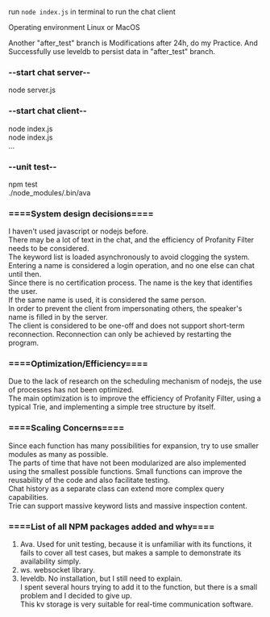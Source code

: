 run `node index.js` in terminal to run the chat client

Operating environment Linux or MacOS

Another "after_test" branch is Modifications after 24h, do my Practice.
And Successfully use leveldb to persist data in "after_test" branch.

### --start chat server--
node server.js

### --start chat client--
node index.js  
node index.js  
...

### --unit test--
npm test   
./node_modules/.bin/ava  

### ====System design decisions====
I haven't used javascript or nodejs before.  
There may be a lot of text in the chat, and the efficiency of Profanity Filter needs to be considered.   
The keyword list is loaded asynchronously to avoid clogging the system.  
Entering a name is considered a login operation, and no one else can chat until then.   
Since there is no certification process. The name is the key that identifies the user.   
If the same name is used, it is considered the same person.  
In order to prevent the client from impersonating others, the speaker's name is filled in by the server.  
The client is considered to be one-off and does not support short-term reconnection. Reconnection can only be achieved by restarting the program.  
  
### ====Optimization/Efficiency====
Due to the lack of research on the scheduling mechanism of nodejs, the use of processes has not been optimized.   
The main optimization is to improve the efficiency of Profanity Filter, using a typical Trie, and implementing a simple tree structure by itself.  

### ====Scaling Concerns====
Since each function has many possibilities for expansion, try to use smaller modules as many as possible.   
The parts of time that have not been modularized are also implemented using the smallest possible functions. Small functions can improve the reusability of the code and also facilitate testing.  
Chat history as a separate class can extend more complex query capabilities.  
Trie can support massive keyword lists and massive inspection content.  

### ====List of all NPM packages added and why====
1. Ava. Used for unit testing, because it is unfamiliar with its functions, it fails to cover all test cases, but  makes a sample to demonstrate its availability simply.  
2. ws. websocket library.  
3. leveldb. No installation, but I still need to explain.   
   I spent several hours trying to add it to the function, but there is a small problem and I decided to give up.   
   This kv storage is very suitable for real-time communication software.  
